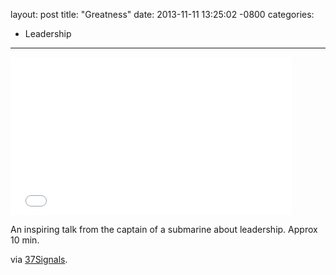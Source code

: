 layout: post
title:  "Greatness"
date:   2013-11-11 13:25:02 -0800
categories:
  - Leadership
---

<iframe class="embedly-embed" src="//cdn.embedly.com/widgets/media.html?src=https%3A%2F%2Fwww.youtube.com%2Fembed%2FOqmdLcyES_Q%3Ffeature%3Doembed&url=https%3A%2F%2Fwww.youtube.com%2Fwatch%3Fv%3DOqmdLcyES_Q&image=https%3A%2F%2Fi.ytimg.com%2Fvi%2FOqmdLcyES_Q%2Fhqdefault.jpg&key=d815972c91e546edb5d2d02e509f8b1c&type=text%2Fhtml&schema=youtube" width="450" height="253" scrolling="no" frameborder="0" allowfullscreen></iframe>

An inspiring talk from the captain of a submarine about leadership. Approx 10 min. 

 via  [37Signals](http://37signals.com/svn/posts/3659-great-speech-on-the-need-for-a-rockstar-environment). 

 
